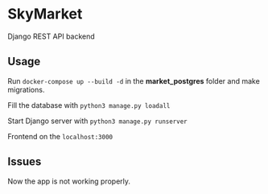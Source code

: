 # SkyMarket

Django REST API backend

## Usage

Run `docker-compose up --build -d` in the **market_postgres** folder and make migrations.

Fill the database with `python3 manage.py loadall`

Start Django server with `python3 manage.py runserver`

Frontend on the `localhost:3000`

## Issues

Now the app is not working properly.